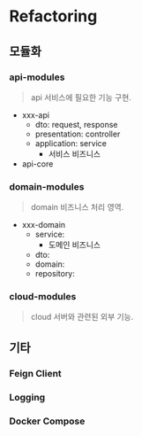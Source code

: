 # Refactoring
## 모듈화
### api-modules
> api 서비스에 필요한 기능 구현.  
- xxx-api
  - dto: request, response
  - presentation: controller
  - application: service
    - 서비스 비즈니스
- api-core
 
### domain-modules
> domain 비즈니스 처리 영역.
- xxx-domain
  - service:
    - 도메인 비즈니스
  - dto:
  - domain:
  - repository:

### cloud-modules
> cloud 서버와 관련된 외부 기능.
 
## 기타
### Feign Client
### Logging
### Docker Compose
 